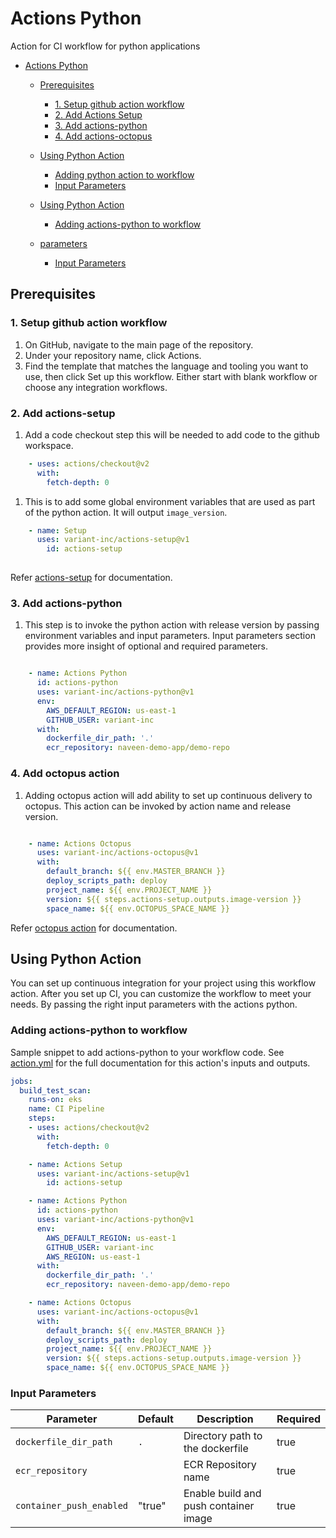 # Actions Python
Action for CI workflow for python applications

- [Actions Python](#actions-python)
  - [Prerequisites](#prerequisites)
    - [1. Setup github action workflow](#1-setup-github-action-workflow)
    - [2. Add Actions Setup](#2-add-actions-setup)
    - [3. Add actions-python](#3-add-actions-python)
    - [4. Add actions-octopus](#4-add-octopus-action)
  - [Using Python Action](#using-python-action)
    - [Adding python action to workflow](#adding-actions-python-to-workflow)
    - [Input Parameters](#input-parameters)

  - [Using Python Action](#using-python-action)
    - [Adding actions-python to workflow](#adding-actions-python-to-workflow)
  - [parameters](#parameters)
    - [Input Parameters](#input-parameters)

## Prerequisites

### 1. Setup github action workflow

1. On GitHub, navigate to the main page of the repository.
2. Under your repository name, click Actions.
3. Find the template that matches the language and tooling you want to use, then click Set up this workflow. Either start with blank workflow or choose any integration workflows.

### 2. Add actions-setup

1. Add a code checkout step this will be needed to add code to the github workspace.

```yaml
    - uses: actions/checkout@v2
      with:
        fetch-depth: 0
```

1. This is to add some global environment variables that are used as part of the python action. It will output `image_version`.

```yaml
    - name: Setup
      uses: variant-inc/actions-setup@v1
        id: actions-setup
        
```

Refer [actions-setup](https://github.com/variant-inc/actions-setup) for documentation.

### 3. Add actions-python

1. This step is to invoke the python action with release version by passing environment variables and input parameters. Input parameters section provides more insight of optional and required parameters.

```yaml

    - name: Actions Python
      id: actions-python
      uses: variant-inc/actions-python@v1
      env:
        AWS_DEFAULT_REGION: us-east-1
        GITHUB_USER: variant-inc
      with:
        dockerfile_dir_path: '.'
        ecr_repository: naveen-demo-app/demo-repo
```

### 4. Add octopus action

1. Adding octopus action will add ability to set up continuous delivery to octopus. This action can be invoked by action name and release version.

```yaml

    - name: Actions Octopus
      uses: variant-inc/actions-octopus@v1
      with:
        default_branch: ${{ env.MASTER_BRANCH }}
        deploy_scripts_path: deploy
        project_name: ${{ env.PROJECT_NAME }}
        version: ${{ steps.actions-setup.outputs.image-version }}
        space_name: ${{ env.OCTOPUS_SPACE_NAME }}

```

Refer [octopus action](https://github.com/variant-inc/actions-octopus) for documentation.

## Using Python Action

You can set up continuous integration for your project using this workflow action.
After you set up CI, you can customize the workflow to meet your needs. By passing the right input parameters with the actions python.

### Adding actions-python to workflow

Sample snippet to add actions-python to your workflow code.
See [action.yml](action.yml) for the full documentation for this action's inputs and outputs.

```yaml
jobs:
  build_test_scan:
    runs-on: eks
    name: CI Pipeline
    steps:
    - uses: actions/checkout@v2
      with:
        fetch-depth: 0

    - name: Actions Setup
      uses: variant-inc/actions-setup@v1
        id: actions-setup

    - name: Actions Python
      id: actions-python
      uses: variant-inc/actions-python@v1
      env:
        AWS_DEFAULT_REGION: us-east-1
        GITHUB_USER: variant-inc
        AWS_REGION: us-east-1
      with:
        dockerfile_dir_path: '.'
        ecr_repository: naveen-demo-app/demo-repo

    - name: Actions Octopus
      uses: variant-inc/actions-octopus@v1
      with:
        default_branch: ${{ env.MASTER_BRANCH }}
        deploy_scripts_path: deploy
        project_name: ${{ env.PROJECT_NAME }}
        version: ${{ steps.actions-setup.outputs.image-version }}
        space_name: ${{ env.OCTOPUS_SPACE_NAME }}

```

### Input Parameters

| Parameter                     | Default         | Description                                                                                                                  | Required |
| ----------------------------- | --------------- | ---------------------------------------------------------------------------------------------------------------------------- | -------- |
| `dockerfile_dir_path`         | `.`             | Directory path to the dockerfile                                                                                             | true     |
| `ecr_repository`              |                 | ECR Repository name                                                                                                          | true     |
| `container_push_enabled`      | "true"          | Enable build and push container image                                                                                        | true     |
